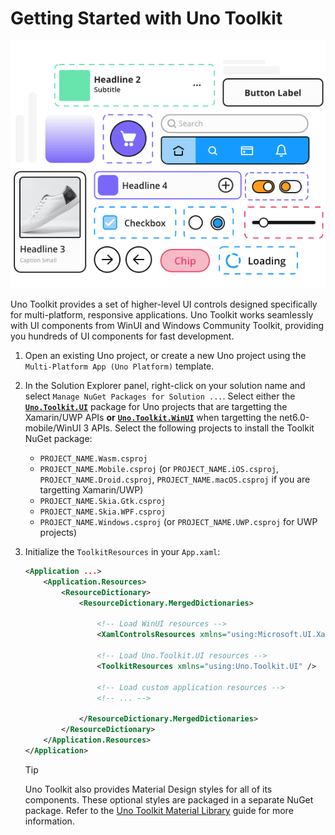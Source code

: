 # Getting Started with Uno Toolkit

<p align="center">
  <img src="assets/toolkit-header.png">
</p>

Uno Toolkit provides a set of higher-level UI controls designed specifically for multi-platform, responsive applications. Uno Toolkit works seamlessly with UI components from WinUI and Windows Community
Toolkit, providing you hundreds of UI components for fast development.

1. Open an existing Uno project, or create a new Uno project using the `Multi-Platform App (Uno Platform)` template.
2. In the Solution Explorer panel, right-click on your solution name and select `Manage NuGet Packages for Solution ...`.
Select either the [**`Uno.Toolkit.UI`**](https://www.nuget.org/packages/Uno.Toolkit.UI) package for Uno projects that are targetting the Xamarin/UWP APIs **or** [**`Uno.Toolkit.WinUI`**](https://www.nuget.org/packages/Uno.Toolkit.WinUI) when targetting the  net6.0-mobile/WinUI 3 APIs. Select the following projects to install the Toolkit NuGet package:
    - `PROJECT_NAME.Wasm.csproj`
    - `PROJECT_NAME.Mobile.csproj` (or `PROJECT_NAME.iOS.csproj`, `PROJECT_NAME.Droid.csproj`, `PROJECT_NAME.macOS.csproj` if you are targetting Xamarin/UWP)
    - `PROJECT_NAME.Skia.Gtk.csproj`
    - `PROJECT_NAME.Skia.WPF.csproj`
    - `PROJECT_NAME.Windows.csproj` (or `PROJECT_NAME.UWP.csproj` for UWP projects)
3. Initialize the `ToolkitResources` in your `App.xaml`:

    ```xml
    <Application ...>
        <Application.Resources>
            <ResourceDictionary>
                <ResourceDictionary.MergedDictionaries>

                    <!-- Load WinUI resources -->
                    <XamlControlsResources xmlns="using:Microsoft.UI.Xaml.Controls" />

                    <!-- Load Uno.Toolkit.UI resources -->
                    <ToolkitResources xmlns="using:Uno.Toolkit.UI" />

                    <!-- Load custom application resources -->
                    <!-- ... -->

                </ResourceDictionary.MergedDictionaries>
            </ResourceDictionary>
        </Application.Resources>
    </Application>
    ```

    > [!TIP]
    > Uno Toolkit also provides Material Design styles for all of its components. These optional styles are packaged in a separate NuGet package. Refer to the [Uno Toolkit Material Library](material/getting-started-material.md) guide for more information.
